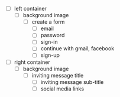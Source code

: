 
* [ ] left container
    * [ ] background image
        * [ ] create a form
            * [ ] email
            * [ ] password
            * [ ] sign-in
            * [ ] continue with gmail, facebook
            * [ ] sign-up

* [ ] right container
    * [ ] background image
        * [ ] inviting message title
            * [ ] inviting message sub-title
            * [ ] social media links